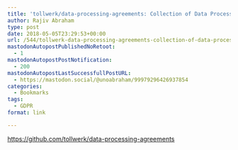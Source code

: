 ```yaml
---
title: 'tollwerk/data-processing-agreements: Collection of Data Processing Agreement (DPA) and GDPR compliance resources'
author: Rajiv Abraham
type: post
date: 2018-05-05T23:29:53+00:00
url: /544/tollwerk-data-processing-agreements-collection-of-data-processing-agreement-dpa-and-gdpr-compliance-resources/
mastodonAutopostPublishedNoRetoot:
  - 1
mastodonAutopostPostNotification:
  - 200
mastodonAutopostLastSuccessfullPostURL:
  - https://mastodon.social/@unoabraham/99979296426937854
categories:
  - Bookmarks
tags:
  - GDPR
format: link

---
```

<https://github.com/tollwerk/data-processing-agreements>